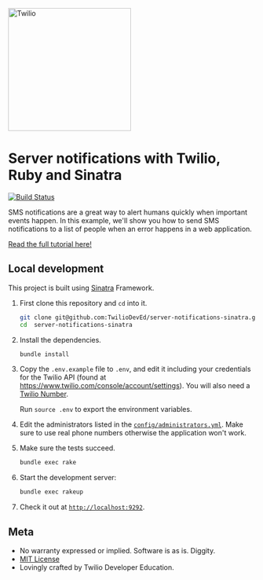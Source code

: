 <a href="https://www.twilio.com">
  <img src="https://static0.twilio.com/marketing/bundles/marketing/img/logos/wordmark-red.svg" alt="Twilio" width="250" />
</a>

# Server notifications with Twilio, Ruby and Sinatra

[![Build Status](https://travis-ci.org/TwilioDevEd/server-notifications-sinatra.svg?branch=master)](https://travis-ci.org/TwilioDevEd/server-notifications-sinatra)

SMS notifications are a great way to alert humans quickly when important events
happen. In this example, we'll show you how to send SMS notifications to a list
of people when an error happens in a web application.

[Read the full tutorial here!](https://www.twilio.com/docs/tutorials/walkthrough/server-notifications/ruby/sinatra)

## Local development

This project is built using [Sinatra](http://www.sinatrarb.com/) Framework.

1. First clone this repository and `cd` into it.

   ```bash
   git clone git@github.com:TwilioDevEd/server-notifications-sinatra.git
   cd  server-notifications-sinatra
   ```

1. Install the dependencies.

   ```bash
   bundle install
   ```

1. Copy the `.env.example` file to `.env`, and edit it including your credentials
   for the Twilio API (found at https://www.twilio.com/console/account/settings).
   You will also need a [Twilio Number](https://www.twilio.com/console/phone-numbers/incoming).

   Run `source .env` to export the environment variables.

1. Edit the administrators listed in the [`config/administrators.yml`](config/administrators.yml).
   Make sure to use real phone numbers otherwise the application won't work.

1. Make sure the tests succeed.

   ```bash
   bundle exec rake
   ```

1. Start the development server:

   ```bash
   bundle exec rakeup
   ```

1. Check it out at [`http://localhost:9292`](http://localhost:9292).

## Meta

* No warranty expressed or implied.  Software is as is. Diggity.
* [MIT License](http://www.opensource.org/licenses/mit-license.html)
* Lovingly crafted by Twilio Developer Education.
